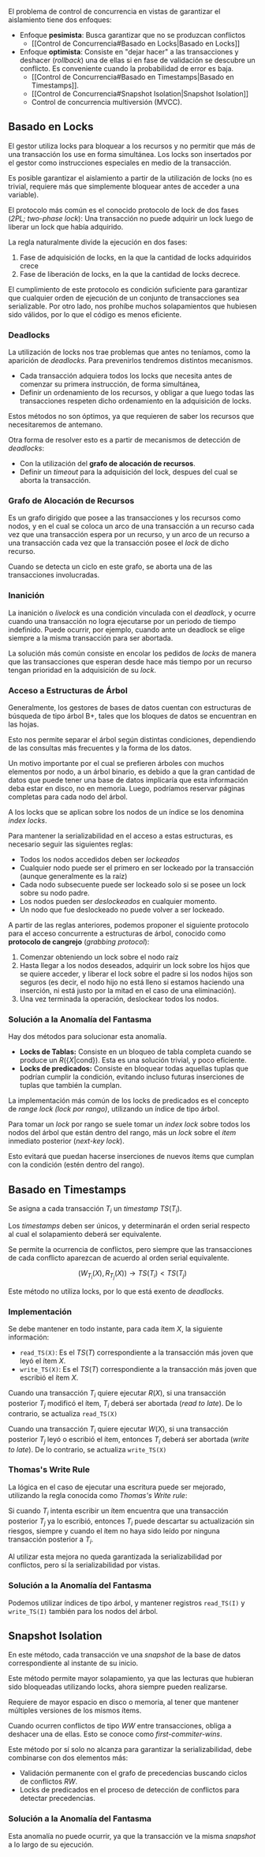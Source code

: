 El problema de control de concurrencia en vistas de garantizar el aislamiento tiene dos enfoques:

- Enfoque **pesimista**: Busca garantizar que no se produzcan conflictos
	- [[Control de Concurrencia#Basado en Locks|Basado en Locks]]
- Enfoque **optimista**: Consiste en "dejar hacer" a las transacciones y deshacer (*rollback*) una de ellas si en fase de validación se descubre un conflicto. Es conveniente cuando la probabilidad de error es baja.
	- [[Control de Concurrencia#Basado en Timestamps|Basado en Timestamps]].
	- [[Control de Concurrencia#Snapshot Isolation|Snapshot Isolation]]
	- Control de concurrencia multiversión (MVCC).

## Basado en Locks

El gestor utiliza locks para bloquear a los recursos y no permitir que más de una transacción los use en forma simultánea. Los locks son insertados por el gestor como instrucciones especiales en medio de la transacción.

Es posible garantizar el aislamiento a partir de la utilización de locks (no es trivial, requiere más que simplemente bloquear antes de acceder a una variable).

El protocolo más común es el conocido protocolo de lock de dos fases (*2PL; two-phase lock*): Una transacción no puede adquirir un lock luego de liberar un lock que había adquirido.

La regla naturalmente divide la ejecución en dos fases:

1. Fase de adquisición de locks, en la que la cantidad de locks adquiridos crece
2. Fase de liberación de locks, en la que la cantidad de locks decrece.

El cumplimiento de este protocolo es condición suficiente para garantizar que cualquier orden de ejecución de un conjunto de transacciones sea serializable. Por otro lado, nos prohíbe muchos solapamientos que hubiesen sido válidos, por lo que el código es menos eficiente.

### Deadlocks

La utilización de locks nos trae problemas que antes no teníamos, como la aparición de *deadlocks*. Para prevenirlos tendremos distintos mecanismos.

- Cada transacción adquiera todos los locks que necesita antes de comenzar su primera instrucción, de forma simultánea,
- Definir un ordenamiento de los recursos, y obligar a que luego todas las transacciones respeten dicho ordenamiento en la adquisición de locks.

Estos métodos no son óptimos, ya que requieren de saber los recursos que necesitaremos de antemano.

Otra forma de resolver esto es a partir de mecanismos de detección de *deadlocks*:

- Con la utilización del **grafo de alocación de recursos**.
- Definir un *timeout* para la adquisición del lock, despues del cual se aborta la transacción.

### Grafo de Alocación de Recursos

Es un grafo dirigido que posee a las transacciones y los recursos como nodos, y en el cual se coloca un arco de una transacción a un recurso cada vez que una transacción espera por un recurso, y un arco de un recurso a una transacción cada vez que la transacción posee el *lock* de dicho recurso.

Cuando se detecta un ciclo en este grafo, se aborta una de las transacciones involucradas.

### Inanición

La inanición o *livelock* es una condición vinculada con el *deadlock*, y ocurre cuando una transacción no logra ejecutarse por un periodo de tiempo indefinido. Puede ocurrir, por ejemplo, cuando ante un deadlock se elige siempre a la misma transacción para ser abortada.

La solución más común consiste en encolar los pedidos de *locks* de manera que las transacciones que esperan desde hace más tiempo por un recurso tengan prioridad en la adquisición de su *lock*.

### Acceso a Estructuras de Árbol

Generalmente, los gestores de bases de datos cuentan con estructuras de búsqueda de tipo árbol B+, tales que los bloques de datos se encuentran en las hojas.

Esto nos permite separar el árbol según distintas condiciones, dependiendo de las consultas más frecuentes y la forma de los datos.

Un motivo importante por el cual se prefieren árboles con muchos elementos por nodo, a un árbol binario, es debido a que la gran cantidad de datos que puede tener una base de datos implicaría que esta información deba estar en disco, no en memoria. Luego, podríamos reservar páginas completas para cada nodo del árbol.

A los locks que se aplican sobre los nodos de un índice se los denomina *index locks*.

Para mantener la serializabilidad en el acceso a estas estructuras, es necesario seguir las siguientes reglas:

- Todos los nodos accedidos deben ser *lockeados*
- Cualquier nodo puede ser el primero en ser lockeado por la transacción (aunque generalmente es la raíz)
- Cada nodo subsecuente puede ser lockeado solo si se posee un lock sobre su nodo padre.
- Los nodos pueden ser *deslockeados* en cualquier momento.
- Un nodo que fue deslockeado no puede volver a ser lockeado.

A partir de las reglas anteriores, podemos proponer el siguiente protocolo para el acceso concurrente a estructuras de árbol, conocido como **protocolo de cangrejo** (*grabbing protocol*):

1. Comenzar obteniendo un lock sobre el nodo raíz
2. Hasta llegar a los nodos deseados, adquirir un lock sobre los hijos que se quiere acceder, y liberar el lock sobre el padre si los nodos hijos son seguros (es decir, el nodo hijo no está lleno si estamos haciendo una inserción, ni está justo por la mitad en el caso de una eliminación).
3. Una vez terminada la operación, deslockear todos los nodos.

### Solución a la Anomalía del Fantasma

Hay dos métodos para solucionar esta anomalía.

- **Locks de Tablas:** Consiste en un bloqueo de tabla completa cuando se produce un $R(\{X|\text{cond}\})$. Esta es una solución trivial, y poco eficiente.
- **Locks de predicados:** Consiste en bloquear todas aquellas tuplas que podrían cumplir la condición, evitando incluso futuras inserciones de tuplas que también la cumplan.

La implementación más común de los locks de predicados es el concepto de *range lock (lock por rango)*, utilizando un índice de tipo árbol.

Para tomar un *lock* por rango se suele tomar un *index lock* sobre todos los nodos del árbol que están dentro del rango, más un *lock* sobre el *item* inmediato posterior (*next-key lock*).

Esto evitará que puedan hacerse inserciones de nuevos ítems que cumplan con la condición (estén dentro del rango).

## Basado en Timestamps

Se asigna a cada transacción $T_i$ un *timestamp* $TS(T_i)$.

Los *timestamps* deben ser únicos, y determinarán el orden serial respecto al cual el solapamiento deberá ser equivalente.

Se permite la ocurrencia de conflictos, pero siempre que las transacciones de cada conflicto aparezcan de acuerdo al orden serial equivalente.

$$
(W_{T_i}(X), R_{T_j}(X)) \to TS(T_i) < TS(T_j)
$$

Este método no utiliza locks, por lo que está exento de *deadlocks*.

### Implementación

Se debe mantener en todo instante, para cada ítem $X$, la siguiente información:

- `read_TS(X)`: Es el $TS(T)$ correspondiente a la transacción más joven que leyó el ítem $X$.
- `write_TS(X)`: Es el $TS(T)$ correspondiente a la transacción más joven que escribió el ítem $X$.

Cuando una transacción $T_i$ quiere ejecutar $R(X)$, si una transacción posterior $T_j$ modificó el ítem, $T_i$ deberá ser abortada (*read to late*). De lo contrario, se actualiza `read_TS(X)`

Cuando una transacción $T_i$ quiere ejecutar $W(X)$, si una transacción posterior $T_j$ leyó o escribió el ítem, entonces $T_i$ deberá ser abortada (*write to late*). De lo contrario, se actualiza `write_TS(X)`

### Thomas's Write Rule

La lógica en el caso de ejecutar una escritura puede ser mejorado, utilizando la regla conocida como *Thomas's Write rule*:

Si cuando $T_i$ intenta escribir un ítem encuentra que una transacción posterior $T_j$ ya lo escribió, entonces $T_i$ puede descartar su actualización sin riesgos, siempre y cuando el ítem no haya sido leído por ninguna transacción posterior a $T_i$.

Al utilizar esta mejora no queda garantizada la serializabilidad por conflictos, pero sí la serializabilidad por vistas.

### Solución a la Anomalía del Fantasma

Podemos utilizar índices de tipo árbol, y mantener registros `read_TS(I)` y `write_TS(I)` también para los nodos del árbol.

## Snapshot Isolation

En este método, cada transacción ve una *snapshot* de la base de datos correspondiente al instante de su inicio.

Este método permite mayor solapamiento, ya que las lecturas que hubieran sido bloqueadas utilizando locks, ahora siempre pueden realizarse.

Requiere de mayor espacio en disco o memoria, al tener que mantener múltiples versiones de los mismos ítems.

Cuando ocurren conflictos de tipo $WW$ entre transacciones, obliga a deshacer una de ellas. Esto se conoce como *first-commiter-wins*.

Este método por sí solo no alcanza para garantizar la serializabilidad, debe combinarse con dos elementos más:

- Validación permanente con el grafo de precedencias buscando ciclos de conflictos $RW$.
- Locks de predicados en el proceso de detección de conflictos para detectar precedencias.

### Solución a la Anomalía del Fantasma

Esta anomalía no puede ocurrir, ya que la transacción ve la misma *snapshot* a lo largo de su ejecución.
